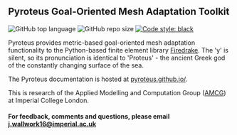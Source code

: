 ## Pyroteus Goal-Oriented Mesh Adaptation Toolkit

![GitHub top language](https://img.shields.io/github/languages/top/pyroteus/pyroteus)
![GitHub repo size](https://img.shields.io/github/repo-size/pyroteus/pyroteus)
[![Code style: black](https://img.shields.io/badge/code%20style-black-000000.svg)](https://github.com/psf/black)

Pyroteus provides metric-based goal-oriented mesh
adaptation functionality to the Python-based finite
element library [Firedrake][firedrake]. The 'y' is
silent, so its pronunciation is identical to
'Proteus' - the ancient Greek god of the constantly
changing surface of the sea.

The Pyroteus documentation is hosted at [pyroteus.github.io/](https://pyroteus.github.io/).

This is research of the Applied Modelling and
Computation Group ([AMCG][amcg]) at Imperial College
London.

#### For feedback, comments and questions, please email j.wallwork16@imperial.ac.uk

[firedrake]: https://firedrakeproject.org/ "Firedrake"
[amcg]: http://www.imperial.ac.uk/earth-science/research/research-groups/amcg/ "AMCG"
